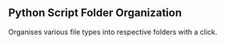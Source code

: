 ## Python Script Folder Organization

Organises various file types into respective folders with a click.
